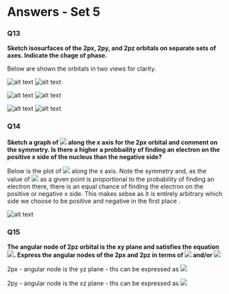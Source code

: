 # Answers - Set 5

### Q13
**Sketch isosurfaces of the 2px, 2py, and 2pz orbitals on separate sets of axes. Indicate the chage of phase.** 

Below are shown the orbitals in two views for clarity. 

![alt text](https://github.com/Oxbridge-Science-Academy/Chemistry_Courses/blob/master/Atomic_Orbitals/Figures/2px_1.png)
![alt text](https://github.com/Oxbridge-Science-Academy/Chemistry_Courses/blob/master/Atomic_Orbitals/Figures/2px_2.png)

![alt text](https://github.com/Oxbridge-Science-Academy/Chemistry_Courses/blob/master/Atomic_Orbitals/Figures/2py_1.png)
![alt text](https://github.com/Oxbridge-Science-Academy/Chemistry_Courses/blob/master/Atomic_Orbitals/Figures/2py_2.png)

![alt text](https://github.com/Oxbridge-Science-Academy/Chemistry_Courses/blob/master/Atomic_Orbitals/Figures/2pz_1.png)
![alt text](https://github.com/Oxbridge-Science-Academy/Chemistry_Courses/blob/master/Atomic_Orbitals/Figures/2pz_2.png)


### Q14
**Sketch a graph of <img src="https://render.githubusercontent.com/render/math?math=\displaystyle \psi^2"> along the x axis for the 2px orbital and comment on the symmetry. Is there a higher a probbaility of finding an electron on the positive x side of the nucleus than the negative side?**

Below is the plot of <img src="https://render.githubusercontent.com/render/math?math=\displaystyle \psi^2"> along the x axis. Note the symmetry and, as the value of <img src="https://render.githubusercontent.com/render/math?math=\displaystyle \psi^2"> as a given point is proportional to the probability of finding an electron there, there is an equal chance of finding the electron on the positive or negative x side. This makes sebse as it is entirely arbitrary which side we choose to be positive and negative in the first place . 

![alt text](https://github.com/Oxbridge-Science-Academy/Chemistry_Courses/blob/master/Atomic_Orbitals/Figures/psi%5E2%202px.png)

### Q15
**The angular node of 2pz orbital is the xy plane and satisfies the equation <img src="https://render.githubusercontent.com/render/math?math=\displaystyle \theta =90^o">. Express the angular nodes of the 2px and 2pz in terms of <img src="https://render.githubusercontent.com/render/math?math=\displaystyle \theta"> and/or <img src="https://render.githubusercontent.com/render/math?math=\displaystyle \phi">**

2px - angular node is the yz plane - ths can be expressed as <img src="https://render.githubusercontent.com/render/math?math=\displaystyle \theta=0 \phi=90^o">

2py - angular node is the xz plane - ths can be expressed as <img src="https://render.githubusercontent.com/render/math?math=\displaystyle \theta=0 , \phi=0">



